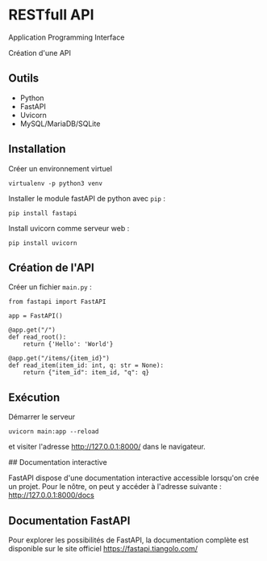 # RESTfull API
Application Programming Interface

Création d'une API

## Outils

- Python
- FastAPI
- Uvicorn
- MySQL/MariaDB/SQLite

## Installation

Créer un environnement virtuel
```
virtualenv -p python3 venv
```

Installer le module fastAPI de python  avec `pip` :
```
pip install fastapi
```

Install uvicorn comme serveur web :
```
pip install uvicorn
```

## Création de l'API

Créer un fichier `main.py` :
```
from fastapi import FastAPI

app = FastAPI()

@app.get("/")
def read_root():
    return {'Hello': 'World'}

@app.get("/items/{item_id}")
def read_item(item_id: int, q: str = None):
    return {"item_id": item_id, "q": q}
```

## Exécution

Démarrer le serveur
```
uvicorn main:app --reload
```
et visiter l'adresse http://127.0.0.1:8000/ dans le navigateur.

## Documentation interactive

FastAPI dispose d'une documentation interactive accessible lorsqu'on crée un projet. Pour le nôtre, on peut y accéder à l'adresse suivante : http://127.0.0.1:8000/docs

## Documentation FastAPI

Pour explorer les possibilités de FastAPI, la documentation complète est disponible sur le site officiel https://fastapi.tiangolo.com/